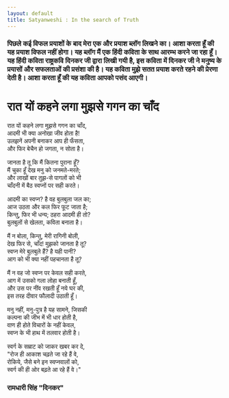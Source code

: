 ```yaml
---
layout: default
title: Satyanweshi : In the search of Truth
---
```

### पिछले कई विफल प्रयाशों के बाद मेरा एक और प्रयाश ब्लॉग लिखने का। आशा करता हूँ की यह प्रयाश विफल नहीं होगा। यह ब्लॉग मैं एक हिंदी कविता के साथ आरम्भ करने जा रहा हूँ।  यह हिंदी कविता राष्ट्रकवि दिनकर जी द्वारा लिखी गयी है, इस कविता में दिनकर जी ने मनुष्य के प्रयासों और सफलताओं की प्रसंशा की है।  यह कविता मुझे सतत प्रयाश करते रहने की प्रेरणा देती है। आशा करता हूँ की यह कविता आपको पसंद आएगी।          
 
# रात यों कहने लगा मुझसे गगन का चाँद

रात यों कहने लगा मुझसे गगन का चाँद,   
आदमी भी क्या अनोखा जीव होता है!   
उलझनें अपनी बनाकर आप ही फँसता,   
और फिर बेचैन हो जगता, न सोता है। 

जानता है तू कि मैं कितना पुराना हूँ?   
मैं चुका हूँ देख मनु को जनमते-मरते;   
और लाखों बार तुझ-से पागलों को भी   
चाँदनी में बैठ स्वप्नों पर सही करते। 

आदमी का स्वप्न? है वह बुलबुला जल का;   
आज उठता और कल फिर फूट जाता है;   
किन्तु, फिर भी धन्य; ठहरा आदमी ही तो?   
बुलबुलों से खेलता, कविता बनाता है। 

मैं न बोला, किन्तु, मेरी रागिनी बोली,   
देख फिर से, चाँद! मुझको जानता है तू?   
स्वप्न मेरे बुलबुले हैं? है यही पानी?   
आग को भी क्या नहीं पहचानता है तू?   

मैं न वह जो स्वप्न पर केवल सही करते,   
आग में उसको गला लोहा बनाती हूँ,   
और उस पर नींव रखती हूँ नये घर की,   
इस तरह दीवार फौलादी उठाती हूँ। 

मनु नहीं, मनु-पुत्र है यह सामने, जिसकी   
कल्पना की जीभ में भी धार होती है,   
वाण ही होते विचारों के नहीं केवल,   
स्वप्न के भी हाथ में तलवार होती है। 

स्वर्ग के सम्राट को जाकर खबर कर दे,   
"रोज ही आकाश चढ़ते जा रहे हैं वे,   
रोकिये, जैसे बने इन स्वप्नवालों को,   
स्वर्ग की ही ओर बढ़ते आ रहे हैं वे।" 

### रामधारी सिंह "दिनकर"
